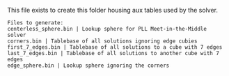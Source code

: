 This file exists to create this folder housing aux tables used by the solver.

```
Files to generate:
centerless_sphere.bin | Lookup sphere for PLL Meet-in-the-Middle solver
corners.bin | Tablebase of all solutions ignoring edge cubies
first_7_edges.bin | Tablebase of all solutions to a cube with 7 edges
last_7_edges.bin | Tablebase of all solutions to another cube with 7 edges
edge_sphere.bin | Lookup sphere ignoring the corners
```
